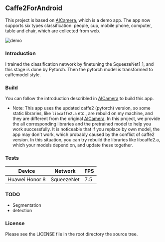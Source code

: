 ## Caffe2ForAndroid

This project is based on [AICamera](https://github.com/caffe2/AICamera), which is a demo app. The app now supports six types classification: people, cup, mobile phone, computer, table and chair, which are collected from web.

![demo](https://github.com/fanser/Caffe2ForAndroid/raw/master/demo.gif)

### Introduction
I trained the classification network by finetuning the SqueezeNet1_1, and this stage is done by Pytorch. Then the pytorch model is transformed to caffemodel style.

### Build
You can follow the introduction describled in [AICamera](https://github.com/caffe2/AICamera) to build this app.

* Note: This app uses the updated caffe2 (pytorch) version, so some static libraries, like `libcaffe2.a` etc., are rebuild on my machine, and they are different from the original [AICamera](https://github.com/caffe2/AICamera). In this project, we provide the all corresponding libraries and the pretrained model to help you work successfully. It is noticeable that if you replace by own model, the app may don't work, which probably caused by the conflict of caffe2 version. In this situation, you can try rebuild the libraries like libcaffe2.a, which your models depend on, and update these together.

### Tests

| Device             | Network       |  FPS  |
| ------------------ | ------------- | ----- |
| Huawei Honor 8     | SqueezeNet    |  7.5 |

### TODO
* Segmentation
* detection

### License

Please see the LICENSE file in the root directory the source tree.
